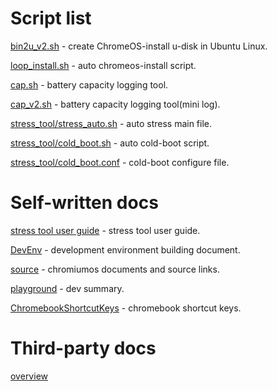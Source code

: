 # Script list

[bin2u_v2.sh](https://raw.githubusercontent.com/raoyi/chromeos/master/script/bin2u_v2.sh) - create ChromeOS-install u-disk in Ubuntu Linux.

[loop_install.sh](https://raw.githubusercontent.com/raoyi/chromeos/master/script/loop_install.sh) - auto chromeos-install script.

[cap.sh](https://raw.githubusercontent.com/raoyi/chromeos/master/script/cap.sh) - battery capacity logging tool.

[cap_v2.sh](https://raw.githubusercontent.com/raoyi/chromeos/master/script/cap_v2.sh) - battery capacity logging tool(mini log).

[stress_tool/stress_auto.sh](https://raw.githubusercontent.com/raoyi/chromeos/master/script/stress_tool/stress_auto.sh) - auto stress main file.

[stress_tool/cold_boot.sh](https://raw.githubusercontent.com/raoyi/chromeos/master/script/stress_tool/cold_boot.sh) - auto cold-boot script.

[stress_tool/cold_boot.conf](https://raw.githubusercontent.com/raoyi/chromeos/master/script/stress_tool/cold_boot.conf) - cold-boot configure file.

# Self-written docs

[stress tool user guide](https://raw.githubusercontent.com/raoyi/chromeos/master/script/stress_tool/stress_tool_user_guide.md) - stress tool user guide.

[DevEnv](./DevEnv.md) - development environment building document.

[source](./source.md) - chromiumos documents and source links.

[playground](./playground.md) - dev summary.

[ChromebookShortcutKeys](./ChromebookShortcutKeys.md) - chromebook shortcut keys.

# Third-party docs

[overview](https://blog.csdn.net/Arthur_02_13/article/details/54286013)

